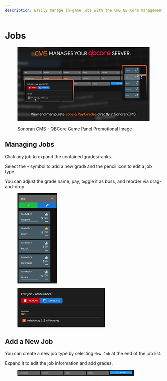 ```yaml
---
description: Easily manage in-game jobs with the CMS QB Core management panel!
---
```


# Jobs

<figure><img src="../../../.gitbook/assets/qbcore_jobs (1).png" alt=""><figcaption><p>Sonoran CMS - QBCore Game Panel Promotional Image</p></figcaption></figure>

## Managing Jobs

Click any job to expand the contained grades/ranks.

Select the `+` symbol to add a new grade and the pencil icon to edit a job type.

You can adjust the grade name, pay, toggle it as boss, and reorder via drag-and-drop.

<div align="left">

<figure><img src="../../../.gitbook/assets/image (25) (1) (1).png" alt="" width="127"><figcaption></figcaption></figure>

 

<figure><img src="../../../.gitbook/assets/image (19).png" alt="" width="282"><figcaption></figcaption></figure>

</div>

## Add a New Job

You can create a new job type by selecting `New Job` at the end of the job list.

Expand it to edit the job information and add grades.

<figure><img src="../../../.gitbook/assets/image (21).png" alt="" width="375"><figcaption></figcaption></figure>
